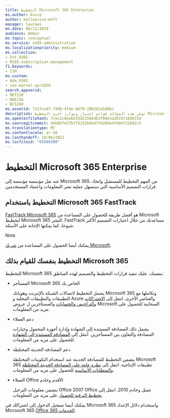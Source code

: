 ```yaml
---
title: التخطيط Microsoft 365 Enterprise
ms.author: kvice
author: kelleyvice-msft
manager: laurawi
ms.date: 08/12/2019
audience: Admin
ms.topic: conceptual
ms.service: o365-administration
ms.localizationpriority: medium
ms.collection:
- Ent_O365
- M365-subscription-management
f1.keywords:
- CSH
ms.custom:
- Adm_O365
- seo-marvel-apr2020
search.appverid:
- MET150
- MOE150
- BCS160
ms.assetid: 712fced7-f9d0-4fde-8b79-286262a5d0bc
description: توفر هذه المقالة قوائم اختيار وموارد أخرى التخطيط Microsoft 365 Enterprise النشر.
ms.openlocfilehash: 7cec2c8eebb35d215bb46370de5a2019118d6310
ms.sourcegitcommit: d4b867e37bf741528ded7fb289e4f6847228d2c5
ms.translationtype: MT
ms.contentlocale: ar-SA
ms.lasthandoff: 10/06/2021
ms.locfileid: "63569380"
---
```

# <a name="plan-for-microsoft-365-enterprise"></a>التخطيط Microsoft 365 Enterprise

عند نقل مؤسسة مؤسسة إلى Microsoft 365، من المهم التخطيط للمستقبل واتخاذ قرارات التصميم الأساسية التي ستسهل عملية نشر المعلومات واعتماد المستخدمين. 

## <a name="planning-with-microsoft-365-fasttrack"></a>التخطيط باستخدام Microsoft 365 FastTrack

[FastTrack Microsoft 365](https://www.microsoft.com/fasttrack/microsoft-365) هو أفضل طريقة للحصول على المساعدة من Microsoft لتخطيط Microsoft 365 النشر. FastTrack مساعدتك من خلال اعتبارات التصميم الأكثر شيوعا، كما يمكنها الإجابة على الأسئلة. 

>[!Note]
>يمكنك أيضا الحصول على المساعدة من [شريك Microsoft](https://www.microsoft.com/solution-providers/home).
>

## <a name="do-it-yourself-planning-for-microsoft-365"></a>التخطيط بنفسك للقيام بذلك Microsoft 365

للتخطيط Microsoft 365 بنفسك، عليك تنفيذ قرارات التخطيط والتصميم لهذه المناطق:

- المستأجر Microsoft 365 الخاص بك

  يشمل التخطيط لاتصالات الشبكة بالإنترنت وهوياتك Microsoft 365 وتكاملها مع التطبيقات والتطبيقات المحلية و Azure والعناصر الأخرى. انتقل إلى [الاشتراكات والتراخيص والحسابات](subscriptions-licenses-accounts-and-tenants-for-microsoft-cloud-offerings.md) والمستأجرين ل عروض Microsoft السحابية للحصول على مزيد من المعلومات.

- دعم العملاء

  يشمل ذلك المصادقة المستندة إلى الشهادة وإدارة أجهزة المحمول وخيارات المصادقة والتعاون بين المستأجرين. انتقل إلى [المصادقة المستندة إلى الشهادة](microsoft-365-client-support-certificate-based-authentication.md) للحصول على مزيد من المعلومات.

- دعم المصادقة الحديثة المختلطة

  يتضمن التخطيط للمصادقة الحديثة عند استخدام التكوينات المختلطة Microsoft 365 تطبيقات الإنتاجية. انتقل إلى [نظرة عامة على المصادقة الحديثة المختلطة والمتطلبات الأساسية](hybrid-modern-auth-overview.md) للحصول على مزيد من المعلومات.

- العملاء Office الأقدم وخادم

  يتضمن معلومات الترحيل Office 2007 Office عميل وخادم 2010. انتقل إلى [تخطيط الترقية للحصول](plan-upgrade-previous-versions-office.md) على مزيد من المعلومات.

يمكنك أيضا تسجيل الدخول إلى اشتراكك في Microsoft 365 واستخدام دلائل الإعداد Microsoft 365 [Office 365 الخدمات](setup-guides-for-microsoft-365.md).
